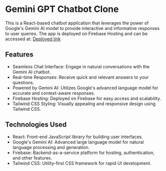 # Gemini GPT Chatbot Clone

This is a React-based chatbot application that leverages the power of Google's Gemini AI model to provide interactive and informative responses to user queries. The app is deployed on Firebase Hosting and can be accessed at: [Deployed link](https://gemini-gpt-cac11.web.app/)

## Features

- Seamless Chat Interface: Engage in natural conversations with the Gemini AI chatbot.
- Real-time Responses: Receive quick and relevant answers to your questions.
- Powered by Gemini AI: Utilizes Google's advanced language model for accurate and context-aware responses.
- Firebase Hosting: Deployed on Firebase for easy access and scalability.
- Tailwind CSS Styling: Visually appealing and responsive design using Tailwind CSS.

## Technologies Used

- React: Front-end JavaScript library for building user interfaces.
- Google's Gemini AI: Advanced large language model for natural language processing and generation.
- Firebase: Backend-as-a-service platform for hosting, authentication, and other features.
- Tailwind CSS: Utility-first CSS framework for rapid UI development.
